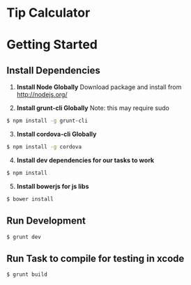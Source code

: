 Tip Calculator
==============

# Getting Started
## Install Dependencies

1. __Install Node Globally__
Download package and install from http://nodejs.org/

2. __Install grunt-cli Globally__
Note: this may require sudo
```bash
$ npm install -g grunt-cli
```

3. __Install cordova-cli Globally__
```bash
$ npm install -g cordova
```

4. __Install dev dependencies for our tasks to work__
```bash
$ npm install
```

5. __Install bowerjs for js libs__
```bash
$ bower install
```

## Run Development
```bash
$ grunt dev
```

## Run Task to compile for testing in xcode
```bash
$ grunt build
```